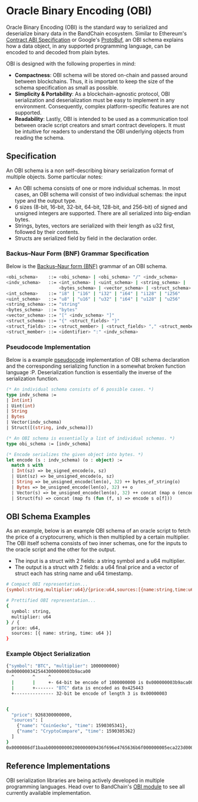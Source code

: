 <!--
order: 1
-->

# Oracle Binary Encoding (OBI)

Oracle Binary Encoding (OBI) is the standard way to serialized and deserialize binary data in the BandChain ecosystem. Similar to Ethereum's [Contract ABI Specification](https://solidity.readthedocs.io/en/latest/abi-spec.html) or Google's [ProtoBuf](https://developers.google.com/protocol-buffers), an OBI schema explains how a data object, in any supported programming language, can be encoded to and decoded from plain bytes.

OBI is designed with the following properties in mind:

- **Compactness**: OBI schema will be stored on-chain and passed around between blockchains. Thus, it is important to keep the size of the schema specification as small as possible.
- **Simplicity & Portability**: As a blockchain-agnostic protocol, OBI serialization and deserialization must be easy to implement in any environment. Consequently, complex platform-specific features are not supported.
- **Readability**: Lastly, OBI is intended to be used as a communication tool between oracle script creators and smart contract developers. It must be intuitive for readers to understand the OBI underlying objects from reading the schema.

## Specification

An OBI schema is a non self-describing binary serialization format of multiple objects. Some particular notes:

- An OBI schema consists of one or more individual schemas. In most cases, an OBI schema will consist of two individual schemas: the input type and the output type.
- 6 sizes (8-bit, 16-bit, 32-bit, 64-bit, 128-bit, and 256-bit) of signed and unsigned integers are supported. There are all serialized into big-endian bytes.
- Strings, bytes, vectors are serialized with their length as u32 first, followed by their contents.
- Structs are serialized field by field in the declaration order.

### Backus–Naur Form (BNF) Grammar Specification

Below is the [Backus–Naur form (BNF)](https://en.wikipedia.org/wiki/Backus%E2%80%93Naur_form) grammar of an OBI schema.

```bash
<obi_schema>    ::= <obi_schema> | <obi_schema> "/" <indv_schema>
<indv_schema>   ::= <int_schema> | <uint_schema> | <string_schema> |
                    <bytes_schema> | <vector_schema> | <struct_schema>
<int_schema>    ::= "i8" | "i16" | "i32" | "i64" | "i128" | "i256"
<uint_schema>   ::= "u8" | "u16" | "u32" | "i64" | "u128" | "u256"
<string_schema> ::= "string"
<bytes_schema>  ::= "bytes"
<vector_schema> ::= "[" <indv_schema> "]"
<struct_schema> ::= "{" <struct_fields> "}"
<struct_fields> ::= <struct_member> | <struct_fields> "," <struct_member>
<struct_member> ::= <identifier> ":" <indv_schema>
```

### Pseudocode Implementation

Below is a example [pseudocode](https://en.wikipedia.org/wiki/Pseudocode) implementation of OBI schema declaration and the corresponding serializing function in a somewhat broken function language :P. Deserialization function is essentially the inverse of the serialization function.

```ocaml
(* An individual schema consists of 6 possible cases. *)
type indv_schema :=
| Int(int)
| Uint(int)
| String
| Bytes
| Vector(indv_schema)
| Struct([(string, indv_schema)])

(* An OBI schema is essentially a list of individual schemas. *)
type obi_schema := [indv_schema]

(* Encode serializes the given object into bytes. *)
let encode (s : indv_schema) (o : object) :=
  match s with
  | Int(sz) => be_signed_encode(o, sz)
  | Uint(sz) => be_unsigned_encode(o, sz)
  | String => be_unsigned_encode(len(o), 32) ++ bytes_of_string(o)
  | Bytes => be_unsigned_encode(len(o), 32) ++ o
  | Vector(s) => be_unsigned_encode(len(o), 32) ++ concat (map o (encode s))
  | Struct(fs) => concat (map fs (fun (f, s) => encode s o[f]))
```

## OBI Schema Examples

As an example, below is an example OBI schema of an oracle script to fetch the price of a cryptocurreny, which is then multiplied by a certain multiplier. The OBI itself schema consists of two inner schemas, one for the inputs to the oracle script and the other for the output.

- The input is a struct with 2 fields: a string symbol and a u64 multiplier.
- The output is a struct with 2 fields: a u64 final price and a vector of struct each has string name and u64 timestamp.

```sh
# Compact OBI representation...
{symbol:string,multiplier:u64}/{price:u64,sources:[{name:string,time:u64}]}

# Prettified OBI representation...
{
  symbol: string,
  multiplier: u64
} / {
  price: u64,
  sources: [{ name: string, time: u64 }]
}
```

### Example Object Serialization

```bash
{"symbol": "BTC", "multiplier": 1000000000}
0x00000003425443000000003b9aca00
  ^       ^     ^
  |       |     +- 64-bit be encode of 1000000000 is 0x000000003b9aca00
  |       +------- "BTC" data is encoded as 0x425443
  +--------------- 32-bit be encode of length 3 is 0x00000003


{
  "price": 9268300000000,
  "sources": [
    {"name": "CoinGecko", "time": 1590305341},
    {"name": "CryptoCompare", "time": 1590305362}
  ]
}
0x0000086df1baab000000000200000009436f696e4765636b6f000000005eca223d0000000d43727970746f436f6d70617265000000005eca2252
```

## Reference Implementations

OBI serialization libraries are being actively developed in multiple programming languages. Head over to BandChain's [OBI module](https://github.com/bandprotocol/bandchain/tree/master/obi) to see all currently available implementation.
